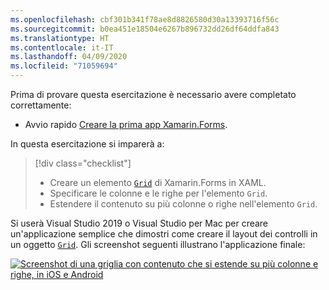 ```yaml
---
ms.openlocfilehash: cbf301b341f78ae8d8826580d30a13393716f56c
ms.sourcegitcommit: b0ea451e18504e6267b896732dd26df64ddfa843
ms.translationtype: HT
ms.contentlocale: it-IT
ms.lasthandoff: 04/09/2020
ms.locfileid: "71059694"
---
```

Prima di provare questa esercitazione è necessario avere completato correttamente:

- Avvio rapido [Creare la prima app Xamarin.Forms](~/get-started/first-app/index.md).

In questa esercitazione si imparerà a:

> [!div class="checklist"]
>
> - Creare un elemento [`Grid`](xref:Xamarin.Forms.Grid) di Xamarin.Forms in XAML.
> - Specificare le colonne e le righe per l'elemento `Grid`.
> - Estendere il contenuto su più colonne o righe nell'elemento `Grid`.

Si userà Visual Studio 2019 o Visual Studio per Mac per creare un'applicazione semplice che dimostri come creare il layout dei controlli in un oggetto [`Grid`](xref:Xamarin.Forms.Grid). Gli screenshot seguenti illustrano l'applicazione finale:

[![Screenshot di una griglia con contenuto che si estende su più colonne e righe, in iOS e Android](../images/span-columns-rows.png "Griglia con contenuto che si estende in colonne e righe")](../images/span-columns-rows-large.png#lightbox "Griglia con contenuto che si estende in colonne e righe")
